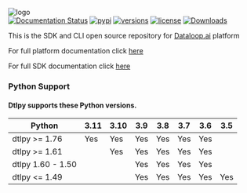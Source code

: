 ![logo](https://mk0dataloop4fni44fjg.kinstacdn.com/wp-content/uploads/2020/03/logo.svg)  
[![Documentation Status](https://readthedocs.org/projects/dtlpy/badge/?version=latest)](https://sdk-docs.dataloop.ai/en/latest/?badge=latest)
[![pypi](https://img.shields.io/pypi/v/dtlpy.svg)](https://pypi.org/project/dtlpy/)
[![versions](https://img.shields.io/pypi/pyversions/dtlpy.svg)](https://github.com/dataloop-ai/dtlpy)
[![license](https://img.shields.io/github/license/dataloop-ai/dtlpy.svg)](https://github.com/dataloop-ai/dtlpy/blob/master/LICENSE)
[![Downloads](https://static.pepy.tech/personalized-badge/dtlpy?period=total&units=international_system&left_color=grey&right_color=green&left_text=Downloads)](https://pepy.tech/project/dtlpy)

This is the SDK and CLI open source repository for [Dataloop.ai](https://dataloop.ai/) platform

For full platform documentation click [here](https://dataloop.ai/docs)

For full SDK documentation click [here](https://console.dataloop.ai/sdk-docs/latest)

### Python Support

#### Dtlpy supports these Python versions.

| Python            | 3.11 | 3.10 | 3.9 | 3.8 | 3.7 | 3.6 | 3.5 |
|-------------------|------|------|-----|-----|-----|-----|-----|
| dtlpy >= 1.76     | Yes  | Yes  | Yes | Yes | Yes | Yes |     |
| dtlpy >= 1.61     |      | Yes  | Yes | Yes | Yes | Yes |     |
| dtlpy 1.60 - 1.50 |      |      | Yes | Yes | Yes | Yes |     |
| dtlpy <= 1.49     |      |      | Yes | Yes | Yes | Yes | Yes |           

